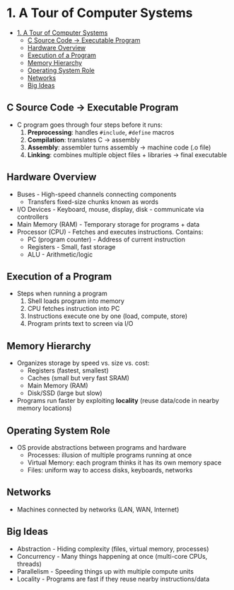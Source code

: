 # 1. A Tour of Computer Systems

<!--toc:start-->
- [1. A Tour of Computer Systems](#1-a-tour-of-computer-systems)
  - [C Source Code -> Executable Program](#c-source-code-executable-program)
  - [Hardware Overview](#hardware-overview)
  - [Execution of a Program](#execution-of-a-program)
  - [Memory Hierarchy](#memory-hierarchy)
  - [Operating System Role](#operating-system-role)
  - [Networks](#networks)
  - [Big Ideas](#big-ideas)
<!--toc:end-->

## C Source Code -> Executable Program

- C program goes through four steps before it runs:
  1. **Preprocessing**: handles `#include`, `#define` macros
  2. **Compilation**: translates C -> assembly
  3. **Assembly**: assembler turns assembly -> machine code (.o file)
  4. **Linking**: combines multiple object files + libraries -> final executable

## Hardware Overview

- Buses - High-speed channels connecting components
  - Transfers fixed-size chunks known as words
- I/O Devices - Keyboard, mouse, display, disk - communicate via controllers
- Main Memory (RAM) - Temporary storage for programs + data
- Processor (CPU) - Fetches and executes instructions. Contains:
  - PC (program counter) - Address of current instruction
  - Registers - Small, fast storage
  - ALU - Arithmetic/logic

## Execution of a Program

- Steps when running a program
  1. Shell loads program into memory
  2. CPU fetches instruction into PC
  3. Instructions execute one by one (load, compute, store)
  4. Program prints text to screen via I/O

## Memory Hierarchy

- Organizes storage by speed vs. size vs. cost:
  - Registers (fastest, smallest)
  - Caches (small but very fast SRAM)
  - Main Memory (RAM)
  - Disk/SSD (large but slow)
- Programs run faster by exploiting **locality** (reuse data/code in nearby memory locations)

## Operating System Role

- OS provide abstractions between programs and hardware
  - Processes: illusion of multiple programs running at once
  - Virtual Memory: each program thinks it has its own memory space
  - Files: uniform way to access disks, keyboards, networks

## Networks

- Machines connected by networks (LAN, WAN, Internet)

## Big Ideas

- Abstraction - Hiding complexity (files, virtual memory, processes)
- Concurrency - Many things happening at once (multi-core CPUs, threads)
- Parallelism - Speeding things up with multiple compute units
- Locality - Programs are fast if they reuse nearby instructions/data
